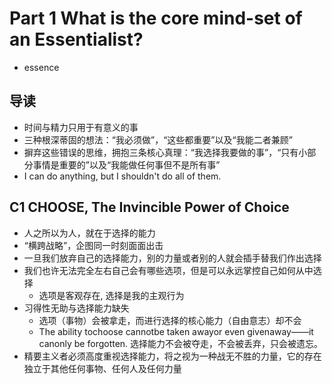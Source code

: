 

# Part 1 What is the core mind-set of an Essentialist?
- essence
## 导读
- 时间与精力只用于有意义的事
- 三种根深蒂固的想法：“我必须做”，“这些都重要”以及“我能二者兼顾”
- 摒弃这些错误的思维，拥抱三条核心真理：“我选择我要做的事”，“只有小部分事情是重要的”以及“我能做任何事但不是所有事”
- I can do anything, but I shouldn't do all of them.
## C1 CHOOSE, The Invincible Power of Choice
- 人之所以为人，就在于选择的能力
- “横跨战略”，企图同一时刻面面出击
- 一旦我们放弃自己的选择能力，别的力量或者别的人就会插手替我们作出选择
- 我们也许无法完全左右自己会有哪些选项，但是可以永远掌控自己如何从中选择
    - 选项是客观存在, 选择是我的主观行为
- 习得性无助与选择能力缺失
    - 选项（事物）会被拿走，而进行选择的核心能力（自由意志）却不会
    - The ability tochoose cannotbe taken awayor even givenaway——it canonly be forgotten. 选择能力不会被夺走，不会被丢弃，只会被遗忘。
- 精要主义者必须高度重视选择能力，将之视为一种战无不胜的力量，它的存在独立于其他任何事物、任何人及任何力量